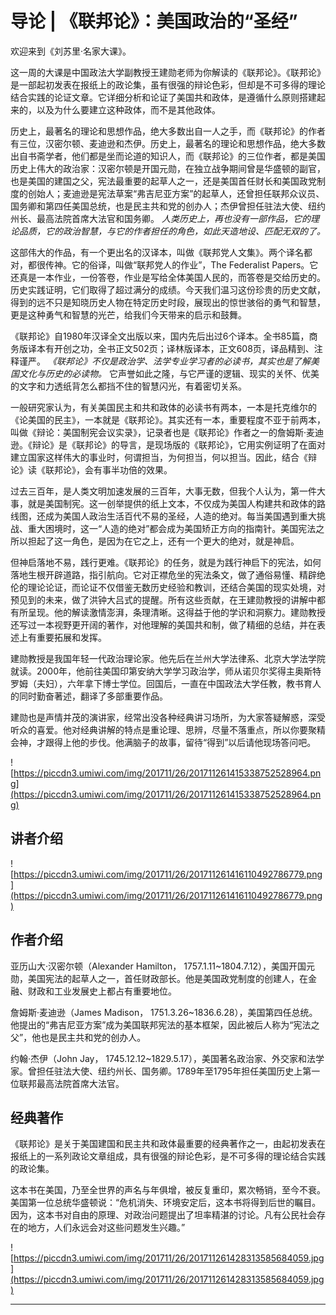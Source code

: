 # 导论 | 《联邦论》：美国政治的“圣经”

欢迎来到《刘苏里·名家大课》。

这一周的大课是中国政法大学副教授王建勋老师为你解读的《联邦论》。《联邦论》是一部起初发表在报纸上的政论集，虽有很强的辩论色彩，但却是不可多得的理论结合实践的论证文章。它详细分析和论证了美国共和政体，是遵循什么原则搭建起来的，以及为什么要建立这种政体，而不是其他政体。

历史上，最著名的理论和思想作品，绝大多数出自一人之手，而《联邦论》的作者有三位，汉密尔顿、麦迪逊和杰伊。历史上，最著名的理论和思想作品，绝大多数出自书斋学者，他们都是坐而论道的知识人，而《联邦论》的三位作者，都是美国历史上伟大的政治家：汉密尔顿是开国元勋，在独立战争期间曾是华盛顿的副官，也是美国的建国之父，宪法最重要的起草人之一，还是美国首任财长和美国政党制度的创始人；麦迪逊是宪法草案“弗吉尼亚方案”的起草人，还曾担任联邦众议员、国务卿和第四任美国总统，也是民主共和党的创办人；杰伊曾担任驻法大使、纽约州长、最高法院首席大法官和国务卿。 *人类历史上，再也没有一部作品，它的理论品质，它的政治智慧，与它的作者担任的角色，如此天造地设、匹配无双的了。*

这部伟大的作品，有一个更出名的汉译本，叫做《联邦党人文集》。两个译名都对，都很传神。它的俗译，叫做“联邦党人的作业”，The Federalist Papers。它还真是一本作业，一份答卷，作业是写给全体美国人民的，而答卷是交给历史的。历史实践证明，它们取得了超过满分的成绩。今天我们温习这份珍贵的历史文献，得到的远不只是知晓历史人物在特定历史时段，展现出的惊世骇俗的勇气和智慧，更是这种勇气和智慧的光芒，给我们今天带来的启示和鼓舞。

《联邦论》自1980年汉译全文出版以来，国内先后出过6个译本。全书85篇，商务版译本有开创之功，全书正文502页；译林版译本，正文608页，译品精到、注释谨严。 *《联邦论》不仅是政治学、法学专业学习者的必读书，其实也是了解美国文化与历史的必读物。* 它声誉如此之隆，与它严谨的逻辑、现实的关怀、优美的文字和力透纸背怎么都挡不住的智慧闪光，有着密切关系。

一般研究家认为，有关美国民主和共和政体的必读书有两本，一本是托克维尔的《论美国的民主》，一本就是《联邦论》。其实还有一本，重要程度不亚于前两本，叫做《辩论：美国制宪会议实录》，记录者也是《联邦论》作者之一的詹姆斯·麦迪逊。《辩论》是《联邦论》的导言，是现场版的《联邦论》，它用实例证明了在面对建立国家这样伟大的事业时，何谓担当，为何担当，何以担当。因此，结合《辩论》读《联邦论》，会有事半功倍的效果。

过去三百年，是人类文明加速发展的三百年，大事无数，但我个人认为，第一件大事，就是美国制宪。这一创举提供的纸上文本，不仅成为美国人构建共和政体的路线图，还成为美国人政治生活百代不易的圣经，人造的绝对。每当美国遇到重大挑战、重大困境时，这一“人造的绝对”都会成为美国矫正方向的指南针。美国宪法之所以担起了这一角色，是因为在它之上，还有一个更大的绝对，就是神启。

但神启落地不易，践行更难。《联邦论》的任务，就是为践行神启下的宪法，如何落地生根开辟道路，指引航向。它对正襟危坐的宪法条文，做了通俗易懂、精辟绝伦的理论论证，而论证不仅借鉴无数历史经验和教训，还结合美国的现实处境，对预见到的未来，做了洪钟大吕式的提醒。所有这些贡献，在王建勋教授的讲解中都有所呈现。他的解读激情澎湃，条理清晰。这得益于他的学识和洞察力。建勋教授还写过一本视野更开阔的著作，对他理解的美国共和制，做了精细的总结，并在表述上有重要拓展和发挥。

建勋教授是我国年轻一代政治理论家。他先后在兰州大学法律系、北京大学法学院就读。2000年，他前往美国印第安纳大学学习政治学，师从诺贝尔奖得主奥斯特罗姆（夫妇），六年拿下博士学位。回国后，一直在中国政法大学任教，教书育人的同时勤奋著述，翻译了多部重要作品。

建勋也是声情并茂的演讲家，经常出没各种经典讲习场所，为大家答疑解惑，深受听众的喜爱。他对经典讲解的特点是重论理、思辨，尽量不落重点，所以你要聚精会神，才跟得上他的步伐。他满脑子的故事，留待“得到”以后请他现场答问吧。

![https://piccdn3.umiwi.com/img/201711/26/201711261415338752528964.png](https://piccdn3.umiwi.com/img/201711/26/201711261415338752528964.png)

## 讲者介绍

![https://piccdn3.umiwi.com/img/201711/26/201711261416110492786779.png](https://piccdn3.umiwi.com/img/201711/26/201711261416110492786779.png)

## 作者介绍

亚历山大·汉密尔顿（Alexander Hamilton， 1757.1.11~1804.7.12），美国开国元勋，美国宪法的起草人之一，首任财政部长。他是美国政党制度的创建人，在金融、财政和工业发展史上都占有重要地位。

詹姆斯·麦迪逊（James Madison， 1751.3.26~1836.6.28），美国第四任总统。他提出的“弗吉尼亚方案”成为美国联邦宪法的基本框架，因此被后人称为“宪法之父”，他也是民主共和党的创办人。

约翰·杰伊（John Jay， 1745.12.12~1829.5.17），美国著名政治家、外交家和法学家。曾担任驻法大使、纽约州长、国务卿。1789年至1795年担任美国历史上第一位联邦最高法院首席大法官。

## 经典著作

《联邦论》是关于美国建国和民主共和政体最重要的经典著作之一，由起初发表在报纸上的一系列政论文章组成，具有很强的辩论色彩，是不可多得的理论结合实践的政论集。

这本书在美国，乃至全世界的声名与年俱增，被反复重印，累次畅销，至今不衰。美国第一位总统华盛顿说：“危机消失、环境安定后，这本书将得到后世的瞩目。因为，这本书对自由的原理、对政治问题提出了坦率精湛的讨论。凡有公民社会存在的地方，人们永远会对这些问题发生兴趣。”

![https://piccdn3.umiwi.com/img/201711/26/201711261428313585684059.jpg](https://piccdn3.umiwi.com/img/201711/26/201711261428313585684059.jpg)

---
